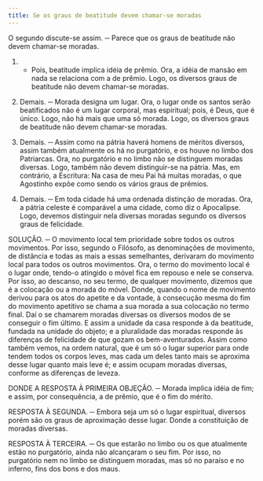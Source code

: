 ```yaml
---
title: Se os graus de beatitude devem chamar-se moradas
---
```


O segundo discute-se assim. ─ Parece que os graus de beatitude não devem chamar-se moradas.  

1. - Pois, beatitude implica idéia de prêmio. Ora, a idéia de mansão em nada se relaciona com a de prêmio. Logo, os diversos graus de beatitude não devem chamar-se moradas.  

2. Demais. ─ Morada designa um lugar. Ora, o lugar onde os santos serão beatificados não é um lugar corporal, mas espiritual; pois, é Deus, que é único. Logo, não há mais que uma só morada. Logo, os diversos graus de beatitude não devem chamar-se moradas. 

3. Demais. ─ Assim como na pátria haverá homens de méritos diversos, assim também atualmente os há no purgatório, e os houve no limbo dos Patriarcas. Ora, no purgatório e no limbo não se distinguem moradas diversas. Logo, também não devem distinguir-se na pátria.  Mas, em contrário, a Escritura: Na casa de meu Pai há muitas moradas, o que Agostinho expõe como sendo os vários graus de prêmios.  

2. Demais. ─ Em toda cidade há uma ordenada distinção de moradas. Ora, a pátria celeste é comparável a uma cidade, como diz o Apocalipse. Logo, devemos distinguir nela diversas moradas segundo os diversos graus de felicidade.  

SOLUÇÃO. ─ O movimento local tem prioridade sobre todos os outros movimentos. Por isso, segundo o Filósofo, as denominações de movimento, de distância e todas as mais a essas semelhantes, derivaram do movimento local para todos os outros movimentos. Ora, o termo do movimento local é o lugar onde, tendo-o atingido o móvel fica em repouso e nele se conserva. Por isso, ao descanso, no seu termo, de qualquer movimento, dizemos que é a colocação ou a morada do móvel. Donde, quando o nome de movimento derivou para os atos do apetite e da vontade, à consecução mesma do fim do movimento apetitivo se chama a sua morada a sua colocação no termo final. Daí o se chamarem moradas diversas os diversos modos de se conseguir o fim último. E assim a unidade da casa responde à da beatitude, fundada na unidade do objeto; e a pluralidade das moradas responde às diferenças de felicidade de que gozam os bem-aventurados. Assim como também vemos, na ordem natural, que é um só o lugar superior para onde tendem todos os corpos leves, mas cada um deles tanto mais se aproxima desse lugar quanto mais leve é; e assim ocupam moradas diversas, conforme as diferenças de leveza.  

DONDE A RESPOSTA À PRIMEIRA OBJEÇÃO. ─ Morada implica idéia de fim; e assim, por consequência, a de prêmio, que é o fim do mérito.  

RESPOSTA À SEGUNDA. ─ Embora seja um só o lugar espiritual, diversos porém são os graus de aproximação desse lugar. Donde a constituição de moradas diversas.  

RESPOSTA À TERCEIRA. ─ Os que estarão no limbo ou os que atualmente estão no purgatório, ainda não alcançaram o seu fim. Por isso, no purgatório nem no limbo se distinguem moradas, mas só no paraíso e no inferno, fins dos bons e dos maus.